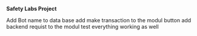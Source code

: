 **Safety Labs Project**

Add Bot name to data base
add make transaction to the modul button
add backend requist to the modul
test everything working as well
